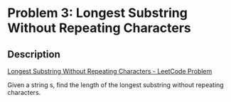 # Problem 3: Longest Substring Without Repeating Characters

## Description

[Longest Substring Without Repeating Characters - LeetCode Problem](https://leetcode.com/problems/longest-substring-without-repeating-characters/description/)

Given a string s, find the length of the longest substring without repeating characters.
